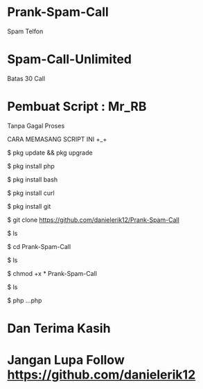 # Prank-Spam-Call
Spam Telfon
# Spam-Call-Unlimited
Batas 30 Call
# Pembuat Script : Mr_RB
Tanpa Gagal Proses

CARA MEMASANG SCRIPT INI +_+

$ pkg update && pkg upgrade

$ pkg install php

$ pkg install bash

$ pkg install curl

$ pkg install git

$ git clone https://github.com/danielerik12/Prank-Spam-Call

$ ls

$ cd Prank-Spam-Call

$ ls

$ chmod +x * Prank-Spam-Call

$ ls

$ php ...php

# Dan Terima Kasih
# Jangan Lupa Follow https://github.com/danielerik12
